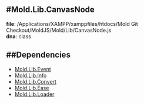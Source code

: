 
#Mold.Lib.CanvasNode
---------------------------------------

__file__: /Applications/XAMPP/xamppfiles/htdocs/Mold Git Checkout/MoldJS/Mold/Lib/CanvasNode.js  
__dna__: class  


	






##Dependencies
--------------

* [Mold.Lib.Event](../../Mold/Lib/Event.md) 
* [Mold.Lib.Info](../../Mold/Lib/Info.md) 
* [Mold.Lib.Convert](../../Mold/Lib/Convert.md) 
* [Mold.Lib.Ease](../../Mold/Lib/Ease.md) 
* [Mold.Lib.Loader](../../Mold/Lib/Loader.md) 



 

 


 



		
